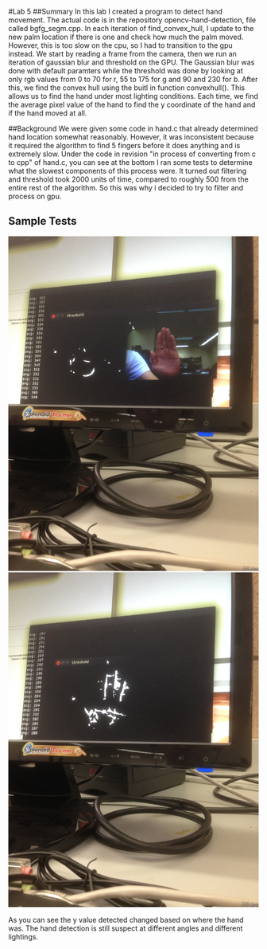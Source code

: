 #Lab 5
##Summary
In this lab I created a program to detect hand movement.
The actual code is in the repository opencv-hand-detection, file called bgfg_segm.cpp. In each iteration of find_convex_hull, I update to the new palm location if there is one and check how much the palm moved. However, this is too slow on the cpu, so I had to transition to the gpu instead. We start by reading a frame from the camera, then we run an iteration of gaussian blur and threshold on the GPU. The Gaussian blur was done with default paramters while the threshold was done by looking at only rgb values from 0 to 70 for r, 55 to 175 for g and 90 and 230 for b. After this, we find the convex hull using the buitl in function convexhull(). This allows us to find the hand under most lighting conditions. Each time, we find the average pixel value of the hand to find the y coordinate of the hand and if the hand moved at all.

##Background
We were given some code in hand.c that already determined hand location somewhat reasonably. However, it was inconsistent because it required the algorithm to find 5 fingers before it does anything and is extremely slow. Under the code in revision "in process of converting from c to cpp" of hand.c, you can see at the bottom I ran some tests to determine what the slowest components of this process were. It turned out filtering and threshold took 2000 units of time, compared to roughly 500 from the entire rest of the algorithm. So this was why i decided to try to filter and process on gpu.

## Sample Tests
![Image](Test1Low.JPG)
![Image](Test1High.JPG)

As you can see the y value detected changed based on where the hand was. The hand detection is still suspect at different angles and different lightings.
